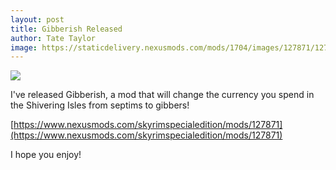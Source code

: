 ```yaml
---
layout: post
title: Gibberish Released
author: Tate Taylor
image: https://staticdelivery.nexusmods.com/mods/1704/images/127871/127871-1727054932-1577945625.png
---
```

![](https://staticdelivery.nexusmods.com/mods/1704/images/127871/127871-1727054932-1577945625.png)

I've released Gibberish, a mod that will change the currency you spend in the Shivering Isles from septims to gibbers!

[https://www.nexusmods.com/skyrimspecialedition/mods/127871](https://www.nexusmods.com/skyrimspecialedition/mods/127871)

I hope you enjoy!
